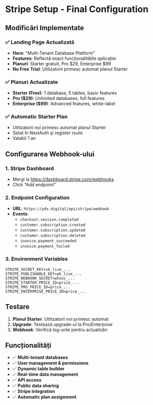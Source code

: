 # Stripe Setup - Final Configuration

## Modificări Implementate

### ✅ **Landing Page Actualizată**
- **Hero**: "Multi-Tenant Database Platform" 
- **Features**: Reflectă exact funcționalitățile aplicației
- **Planuri**: Starter gratuit, Pro $29, Enterprise $99
- **No Free Trial**: Utilizatorii primesc automat planul Starter

### ✅ **Planuri Actualizate**
- **Starter (Free)**: 1 database, 5 tables, basic features
- **Pro ($29)**: Unlimited databases, full features
- **Enterprise ($99)**: Advanced features, white-label

### ✅ **Automatic Starter Plan**
- Utilizatorii noi primesc automat planul Starter
- Setat în NextAuth și register route
- Valabil 1 an

## Configurarea Webhook-ului

### 1. Stripe Dashboard
- Mergi la https://dashboard.stripe.com/webhooks
- Click "Add endpoint"

### 2. Endpoint Configuration
- **URL**: `https://ydv.digital/api/stripe/webhook`
- **Events**:
  - `checkout.session.completed`
  - `customer.subscription.created`
  - `customer.subscription.updated`
  - `customer.subscription.deleted`
  - `invoice.payment_succeeded`
  - `invoice.payment_failed`

### 3. Environment Variables
```env
STRIPE_SECRET_KEY=sk_live_...
STRIPE_PUBLISHABLE_KEY=pk_live_...
STRIPE_WEBHOOK_SECRET=whsec_...
STRIPE_STARTER_PRICE_ID=price_...
STRIPE_PRO_PRICE_ID=price_...
STRIPE_ENTERPRISE_PRICE_ID=price_...
```

## Testare

1. **Planul Starter**: Utilizatorii noi primesc automat
2. **Upgrade**: Testează upgrade-ul la Pro/Enterprise
3. **Webhook**: Verifică log-urile pentru actualizări

## Funcționalități

- ✅ **Multi-tenant databases**
- ✅ **User management & permissions**
- ✅ **Dynamic table builder**
- ✅ **Real-time data management**
- ✅ **API access**
- ✅ **Public data sharing**
- ✅ **Stripe integration**
- ✅ **Automatic plan assignment** 